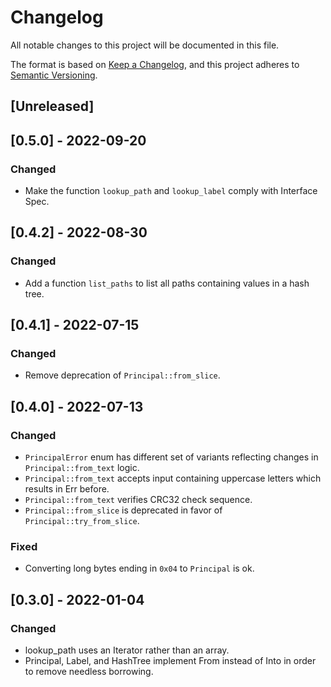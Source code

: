 # Changelog

All notable changes to this project will be documented in this file.

The format is based on [Keep a Changelog](https://keepachangelog.com/en/1.0.0/),
and this project adheres to [Semantic Versioning](https://semver.org/spec/v2.0.0.html).

## [Unreleased]

## [0.5.0] - 2022-09-20

### Changed
- Make the function `lookup_path` and `lookup_label` comply with Interface Spec.

## [0.4.2] - 2022-08-30

### Changed
- Add a function `list_paths` to list all paths containing values in a hash tree.

## [0.4.1] - 2022-07-15

### Changed
- Remove deprecation of `Principal::from_slice`.

## [0.4.0] - 2022-07-13

### Changed
- `PrincipalError` enum has different set of variants reflecting changes in `Principal::from_text` logic.
- `Principal::from_text` accepts input containing uppercase letters which results in Err before.
- `Principal::from_text` verifies CRC32 check sequence.
- `Principal::from_slice` is deprecated in favor of `Principal::try_from_slice`.

### Fixed
- Converting long bytes ending in `0x04` to `Principal` is ok.

## [0.3.0] - 2022-01-04

### Changed
- lookup_path uses an Iterator rather than an array.
- Principal, Label, and HashTree implement From instead of Into in order to remove needless borrowing.
